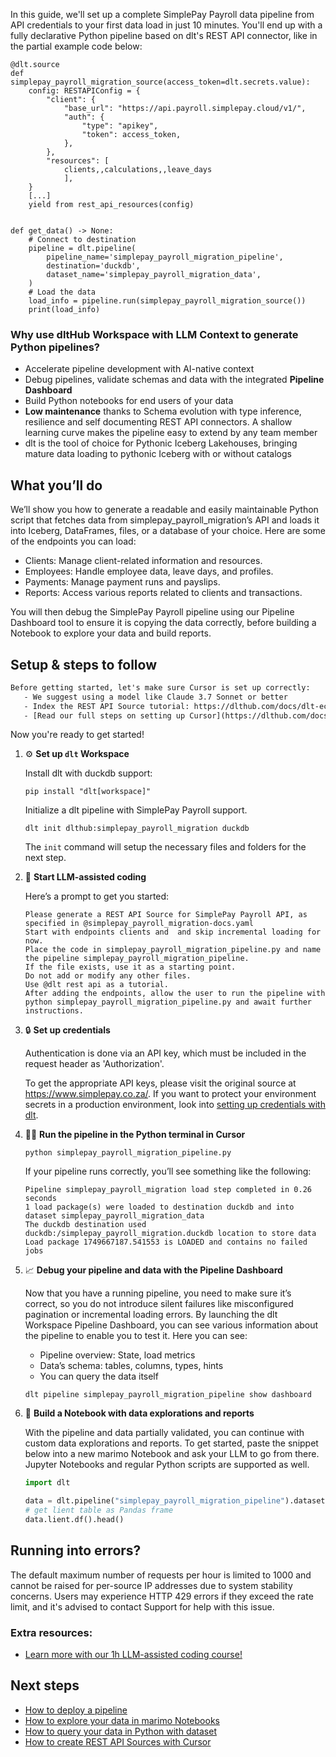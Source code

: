 In this guide, we'll set up a complete SimplePay Payroll data pipeline from API credentials to your first data load in just 10 minutes. You'll end up with a fully declarative Python pipeline based on dlt's REST API connector, like in the partial example code below:

```python-outcome
@dlt.source
def simplepay_payroll_migration_source(access_token=dlt.secrets.value):
    config: RESTAPIConfig = {
        "client": {
            "base_url": "https://api.payroll.simplepay.cloud/v1/",
            "auth": {
                "type": "apikey",
                "token": access_token,
            },
        },
        "resources": [
            clients,,calculations,,leave_days
            ],
    }
    [...]
    yield from rest_api_resources(config)


def get_data() -> None:
    # Connect to destination
    pipeline = dlt.pipeline(
        pipeline_name='simplepay_payroll_migration_pipeline',
        destination='duckdb',
        dataset_name='simplepay_payroll_migration_data', 
    )
    # Load the data
    load_info = pipeline.run(simplepay_payroll_migration_source())
    print(load_info) 
```

### Why use dltHub Workspace with LLM Context to generate Python pipelines?

- Accelerate pipeline development with AI-native context
- Debug pipelines, validate schemas and data with the integrated **Pipeline Dashboard**
- Build Python notebooks for end users of your data
- **Low maintenance** thanks to Schema evolution with type inference, resilience and self documenting REST API connectors. A shallow learning curve makes the pipeline easy to extend by any team member
- dlt is the tool of choice for Pythonic Iceberg Lakehouses, bringing mature data loading to pythonic Iceberg with or without catalogs

## What you’ll do

We’ll show you how to generate a readable and easily maintainable Python script that fetches data from simplepay_payroll_migration’s API and loads it into Iceberg, DataFrames, files, or a database of your choice. Here are some of the endpoints you can load:

- Clients: Manage client-related information and resources.
- Employees: Handle employee data, leave days, and profiles.
- Payments: Manage payment runs and payslips.
- Reports: Access various reports related to clients and transactions.

You will then debug the SimplePay Payroll pipeline using our Pipeline Dashboard tool to ensure it is copying the data correctly, before building a Notebook to explore your data and build reports.

## Setup & steps to follow

```default
Before getting started, let's make sure Cursor is set up correctly:
   - We suggest using a model like Claude 3.7 Sonnet or better
   - Index the REST API Source tutorial: https://dlthub.com/docs/dlt-ecosystem/verified-sources/rest_api/ and add it to context as **@dlt rest api**
   - [Read our full steps on setting up Cursor](https://dlthub.com/docs/dlt-ecosystem/llm-tooling/cursor-restapi#23-configuring-cursor-with-documentation)
```

Now you're ready to get started!

1. ⚙️ **Set up `dlt` Workspace**
    
    Install dlt with duckdb support:
    ```shell
    pip install "dlt[workspace]"
    ```

    Initialize a dlt pipeline with SimplePay Payroll support.
    ```shell
    dlt init dlthub:simplepay_payroll_migration duckdb
    ```

    The `init` command will setup the necessary files and folders for the next step.
    
2. 🤠 **Start LLM-assisted coding**
    
    Here’s a prompt to get you started:
    
    ```prompt
    Please generate a REST API Source for SimplePay Payroll API, as specified in @simplepay_payroll_migration-docs.yaml 
    Start with endpoints clients and  and skip incremental loading for now. 
    Place the code in simplepay_payroll_migration_pipeline.py and name the pipeline simplepay_payroll_migration_pipeline. 
    If the file exists, use it as a starting point. 
    Do not add or modify any other files. 
    Use @dlt rest api as a tutorial. 
    After adding the endpoints, allow the user to run the pipeline with python simplepay_payroll_migration_pipeline.py and await further instructions.
    ```

    
3. 🔒 **Set up credentials** 
    
    Authentication is done via an API key, which must be included in the request header as 'Authorization'.
    
    To get the appropriate API keys, please visit the original source at https://www.simplepay.co.za/.
    If you want to protect your environment secrets in a production environment, look into [setting up credentials with dlt](https://dlthub.com/docs/walkthroughs/add_credentials).
    
4. 🏃‍♀️ **Run the pipeline in the Python terminal in Cursor**
    
    ```shell
    python simplepay_payroll_migration_pipeline.py
    ```
    
    If your pipeline runs correctly, you’ll see something like the following:
    
    ```shell
    Pipeline simplepay_payroll_migration load step completed in 0.26 seconds
    1 load package(s) were loaded to destination duckdb and into dataset simplepay_payroll_migration_data
    The duckdb destination used duckdb:/simplepay_payroll_migration.duckdb location to store data
    Load package 1749667187.541553 is LOADED and contains no failed jobs
    ```
    
5. 📈 **Debug your pipeline and data with the Pipeline Dashboard**

    Now that you have a running pipeline, you need to make sure it’s correct, so you do not introduce silent failures like misconfigured pagination or incremental loading errors. By launching the dlt Workspace Pipeline Dashboard, you can see various information about the pipeline to enable you to test it. Here you can see:
    - Pipeline overview: State, load metrics
    - Data’s schema: tables, columns, types, hints
    - You can query the data itself
    
    ```shell
    dlt pipeline simplepay_payroll_migration_pipeline show dashboard
    ```
    
6. 🐍 **Build a Notebook with data explorations and reports**

    With the pipeline and data partially validated, you can continue with custom data explorations and reports. To get started, paste the snippet below into a new marimo Notebook and ask your LLM to go from there. Jupyter Notebooks and regular Python scripts are supported as well.

    
    ```python
    import dlt

   data = dlt.pipeline("simplepay_payroll_migration_pipeline").dataset()
   # get lient table as Pandas frame
   data.lient.df().head()
    ```

## Running into errors?

The default maximum number of requests per hour is limited to 1000 and cannot be raised for per-source IP addresses due to system stability concerns. Users may experience HTTP 429 errors if they exceed the rate limit, and it's advised to contact Support for help with this issue.

### Extra resources:

- [Learn more with our 1h LLM-assisted coding course!](https://www.youtube.com/watch?v=GGid70rnJuM)

## Next steps

- [How to deploy a pipeline](https://dlthub.com/docs/walkthroughs/deploy-a-pipeline)
- [How to explore your data in marimo Notebooks](https://dlthub.com/docs/general-usage/dataset-access/marimo)
- [How to query your data in Python with dataset](https://dlthub.com/docs/general-usage/dataset-access/dataset)
- [How to create REST API Sources with Cursor](https://dlthub.com/docs/dlt-ecosystem/llm-tooling/cursor-restapi)
